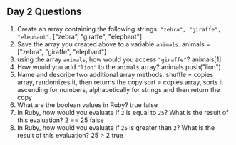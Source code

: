 ## Day 2 Questions

1. Create an array containing the following strings: `"zebra", "giraffe", "elephant"`.
 ["zebra", "giraffe", "elephant"]
2. Save the array you created above to a variable `animals`.
animals = ["zebra", "giraffe", "elephant"]
3. using the array `animals`, how would you access `"giraffe"`?
animals[1]
4. How would you add `"lion"` to the `animals` array?
animals.push("lion")
5. Name and describe two additional array methods.
shuffle = copies array, randomizes it, then returns the copy
sort = copies array, sorts it ascending for numbers, alphabetically for strings
and then return the copy
6. What are the boolean values in Ruby?
true
false
7. In Ruby, how would you evaluate if `2` is equal to `25`? What is the result of this evaluation?
2 == 25
false
8. In Ruby, how would you evaluate if `25` is greater than `2`? What is the result of this evaluation?
25 > 2
true
